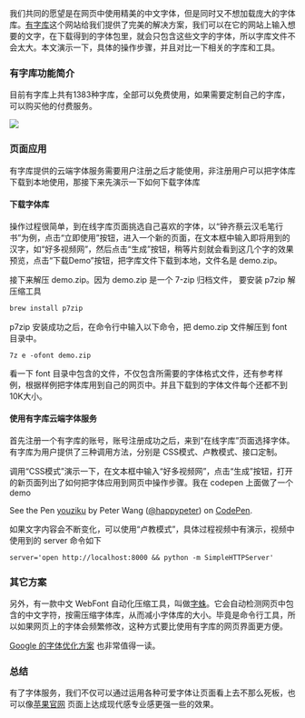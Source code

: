 我们共同的愿望是在网页中使用精美的中文字体，但是同时又不想加载庞大的字体库。[有字库](http://www.youziku.com/Home/FontSelect)这个网站给我们提供了完美的解决方案，我们可以在它的网站上输入想要的文字，在下载得到的字体包里，就会只包含这些文字的字体，所以字库文件不会太大。本文演示一下，具体的操作步骤，并且对比一下相关的字库和工具。

### 有字库功能简介

目前有字库上共有1383种字库，全部可以免费使用，如果需要定制自己的字库，可以购买他的付费服务。

![](http://media.haoduoshipin.com/pic/haoduo/168/youziku.png)


### 页面应用

有字库提供的云端字体服务需要用户注册之后才能使用，非注册用户可以把字体库下载到本地使用，那接下来先演示一下如何下载字体库

#### 下载字体库

操作过程很简单，到在线字库页面挑选自己喜欢的字体，以“钟齐蔡云汉毛笔行书”为例，点击“立即使用”按钮，进入一个新的页面，在文本框中输入即将用到的汉字，如“好多视频网”，然后点击“生成”按钮，稍等片刻就会看到这几个字的效果预览，点击“下载Demo”按钮，把字库文件下载到本地，文件名是 demo.zip。

接下来解压 demo.zip。因为 demo.zip 是一个 7-zip 归档文件， 要安装 p7zip 解压缩工具

```bash
brew install p7zip
```

p7zip 安装成功之后，在命令行中输入以下命令，把 demo.zip 文件解压到 font 目录中。

```
7z e -ofont demo.zip
```

看一下 font 目录中包含的文件，不仅包含所需要的字体格式文件，还有参考样例，根据样例把字体库用到自己的网页中。并且下载到的字体文件每个还都不到10K大小。

#### 使用有字库云端字体服务

首先注册一个有字库的账号，账号注册成功之后，来到“在线字库”页面选择字体。有字库为用户提供了三种调用方法，分别是 CSS模式、卢教模式、接口定制。

调用“CSS模式”演示一下，在文本框中输入“好多视频网”，点击“生成”按钮，打开的新页面列出了如何把字体应用到网页中操作步骤。我在 codepen 上面做了一个 demo

<p data-height="339" data-theme-id="2594" data-slug-hash="KdQXoQ" data-default-tab="result" data-user="happypeter" class='codepen'>See the Pen <a href='http://codepen.io/happypeter/pen/KdQXoQ/'>youziku</a> by Peter Wang (<a href='http://codepen.io/happypeter'>@happypeter</a>) on <a href='http://codepen.io'>CodePen</a>.</p>
<script async src="//assets.codepen.io/assets/embed/ei.js"></script>


如果文字内容会不断变化，可以使用“卢教模式”，具体过程视频中有演示，视频中使用到的 server 命令如下

```
server='open http://localhost:8000 && python -m SimpleHTTPServer'
```

### 其它方案

另外，有一款中文 WebFont 自动化压缩工具，叫做[字蛛](http://font-spider.org)。它会自动检测网页中包含的中文字符，按需压缩字体库，从而减小字体库的大小。毕竟是命令行工具，所以如果网页上的字体会频繁修改，这种方式要比使用有字库的网页界面更方便。

[Google 的字体优化方案](https://developers.google.com/web/fundamentals/performance/optimizing-content-efficiency/webfont-optimization?hl=zh-cn) 也非常值得一读。

### 总结

有了字体服务，我们不仅可以通过运用各种可爱字体让页面看上去不那么死板，也可以像[苹果官网](http://www.apple.com/cn/apple-events/september-2015/) 页面上达成现代感专业感更强一些的效果。


